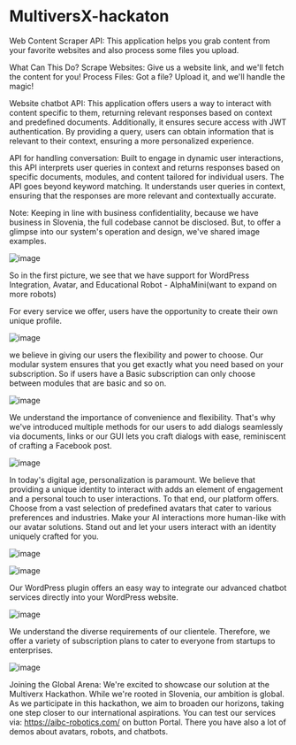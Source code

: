 # MultiversX-hackaton
Web Content Scraper API: This application helps you grab content from your favorite websites and also process some files you upload.

What Can This Do?
Scrape Websites: Give us a website link, and we'll fetch the content for you!
Process Files: Got a file? Upload it, and we'll handle the magic!

Website chatbot API: This application offers users a way to interact with content specific to them, returning relevant responses based on context and predefined documents. Additionally, it ensures secure access with JWT authentication. By providing a query, users can obtain information that is relevant to their context, ensuring a more personalized experience. 

API for handling conversation: Built to engage in dynamic user interactions, this API interprets user queries in context and returns responses based on specific documents, modules, and content tailored for individual users. The API goes beyond keyword matching. It understands user queries in context, ensuring that the responses are more relevant and contextually accurate.

Note: Keeping in line with business confidentiality, because we have business in Slovenia, the full codebase cannot be disclosed. But, to offer a glimpse into our system's operation and design, we've shared image examples.

![image](https://github.com/r0b0ai/MultiversX-hackaton/assets/136820991/ce2e3d70-1ced-4320-bd8a-176e0566a43f)

So in the first picture, we see that we have support for  WordPress Integration, Avatar, and Educational Robot - AlphaMini(want to expand on more robots)

For every service we offer, users have the opportunity to create their own unique profile.

![image](https://github.com/r0b0ai/MultiversX-hackaton/assets/136820991/7060b9db-cfb9-4884-a15f-cfcf8bf74b1d)

we believe in giving our users the flexibility and power to choose. Our modular system ensures that you get exactly what you need based on your subscription. So if users have a Basic subscription can only choose between modules that are basic and so on.

![image](https://github.com/r0b0ai/MultiversX-hackaton/assets/136820991/131abf57-6234-437c-8743-f9779fc89a38)

We understand the importance of convenience and flexibility. That's why we've introduced multiple methods for our users to add dialogs seamlessly via documents, links or our GUI lets you craft dialogs with ease, reminiscent of crafting a Facebook post.

![image](https://github.com/r0b0ai/MultiversX-hackaton/assets/136820991/8694d8c6-54f0-40c7-872a-c04e68b6c31e)

In today's digital age, personalization is paramount. We believe that providing a unique identity to interact with adds an element of engagement and a personal touch to user interactions. To that end, our platform offers. Choose from a vast selection of predefined avatars that cater to various preferences and industries. Make your AI interactions more human-like with our avatar solutions. Stand out and let your users interact with an identity uniquely crafted for you.

![image](https://github.com/r0b0ai/MultiversX-hackaton/assets/136820991/cc132769-ca4e-4735-9206-0e92abbbc375)

![image](https://github.com/r0b0ai/MultiversX-hackaton/assets/136820991/f121d74b-4859-48fb-af72-558dff4376ba)

Our WordPress plugin offers an easy way to integrate our advanced chatbot services directly into your WordPress website.

![image](https://github.com/r0b0ai/MultiversX-hackaton/assets/136820991/2885949a-1769-4074-8d47-0a6de943b843)

We understand the diverse requirements of our clientele. Therefore, we offer a variety of subscription plans to cater to everyone from startups to enterprises.

![image](https://github.com/r0b0ai/MultiversX-hackaton/assets/136820991/7a135459-4a9e-4c34-8e2f-d5c5f4513188)

Joining the Global Arena: We're excited to showcase our solution at the Multiverx Hackathon. While we're rooted in Slovenia, our ambition is global. As we participate in this hackathon, we aim to broaden our horizons, taking one step closer to our international aspirations. You can test our services via: https://aibc-robotics.com/ on button Portal. There you have also a lot of demos about avatars, robots, and chatbots.






